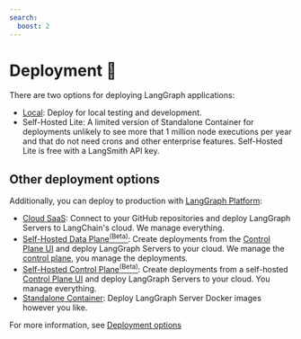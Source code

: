 ```yaml
---
search:
  boost: 2
---
```


# Deployment 🚀

There are two options for deploying LangGraph applications:

- [Local](../cloud/deployment/test_locally.md): Deploy for local testing and development. 
- Self-Hosted Lite: A limited version of Standalone Container for deployments unlikely to see more that 1 million node executions per year and that do not need crons and other enterprise features. Self-Hosted Lite is free with a LangSmith API key.

## Other deployment options

Additionally, you can deploy to production with [LangGraph Platform](../concepts/langgraph_platform.md):

- [Cloud SaaS](../concepts/langgraph_cloud.md): Connect to your GitHub repositories and deploy LangGraph Servers to LangChain's cloud. We manage everything.
- [Self-Hosted Data Plane<sup>(Beta)</sup>](../concepts/langgraph_self_hosted_data_plane.md): Create deployments from the [Control Plane UI](../concepts/langgraph_control_plane.md#control-plane-ui) and deploy LangGraph Servers to your cloud. We manage the [control plane](../concepts/langgraph_control_plane.md), you manage the deployments.
- [Self-Hosted Control Plane<sup>(Beta)</sup>](../concepts/langgraph_self_hosted_control_plane.md): Create deployments from a self-hosted [Control Plane UI](../concepts/langgraph_control_plane.md#control-plane-ui) and deploy LangGraph Servers to your cloud. You manage everything.
- [Standalone Container](../concepts/langgraph_standalone_container.md): Deploy LangGraph Server Docker images however you like.

For more information, see [Deployment options](../concepts/deployment_options.md)
